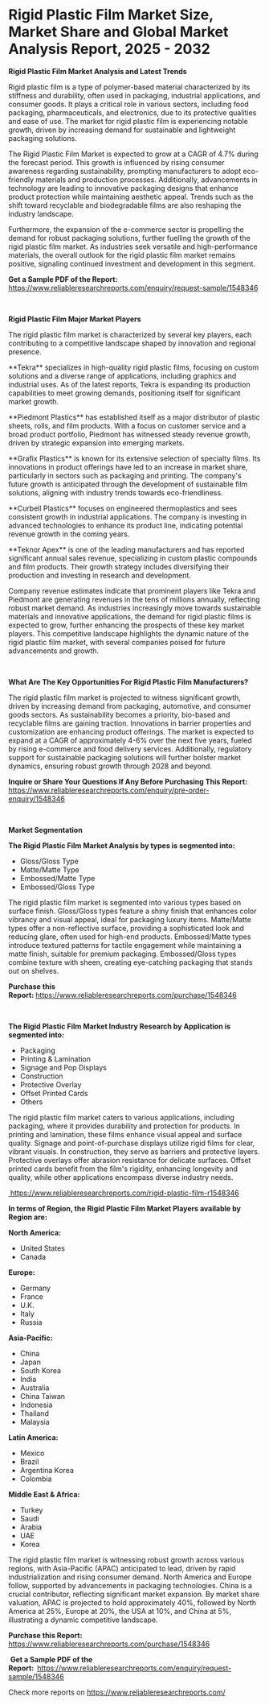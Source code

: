 <p><h1>Rigid Plastic Film Market Size, Market Share and Global Market Analysis Report, 2025 - 2032</h1></p><p><strong>Rigid Plastic Film Market Analysis and Latest Trends</strong></p>
<p><p>Rigid plastic film is a type of polymer-based material characterized by its stiffness and durability, often used in packaging, industrial applications, and consumer goods. It plays a critical role in various sectors, including food packaging, pharmaceuticals, and electronics, due to its protective qualities and ease of use. The market for rigid plastic film is experiencing notable growth, driven by increasing demand for sustainable and lightweight packaging solutions.</p><p>The Rigid Plastic Film Market is expected to grow at a CAGR of 4.7% during the forecast period. This growth is influenced by rising consumer awareness regarding sustainability, prompting manufacturers to adopt eco-friendly materials and production processes. Additionally, advancements in technology are leading to innovative packaging designs that enhance product protection while maintaining aesthetic appeal. Trends such as the shift toward recyclable and biodegradable films are also reshaping the industry landscape. </p><p>Furthermore, the expansion of the e-commerce sector is propelling the demand for robust packaging solutions, further fuelling the growth of the rigid plastic film market. As industries seek versatile and high-performance materials, the overall outlook for the rigid plastic film market remains positive, signaling continued investment and development in this segment.</p></p>
<p><strong>Get a Sample PDF of the Report:&nbsp;</strong> <a href="https://www.reliableresearchreports.com/enquiry/request-sample/1548346?utm_campaign=3009&utm_medium=2&utm_source=Github&utm_content=ia&utm_term=01042025&utm_id=rigid-plastic-film">https://www.reliableresearchreports.com/enquiry/request-sample/1548346</a></p>
<p>&nbsp;</p>
<p><strong>Rigid Plastic Film Major Market Players</strong></p>
<p><p>The rigid plastic film market is characterized by several key players, each contributing to a competitive landscape shaped by innovation and regional presence. </p><p>**Tekra** specializes in high-quality rigid plastic films, focusing on custom solutions and a diverse range of applications, including graphics and industrial uses. As of the latest reports, Tekra is expanding its production capabilities to meet growing demands, positioning itself for significant market growth.</p><p>**Piedmont Plastics** has established itself as a major distributor of plastic sheets, rolls, and film products. With a focus on customer service and a broad product portfolio, Piedmont has witnessed steady revenue growth, driven by strategic expansion into emerging markets.</p><p>**Grafix Plastics** is known for its extensive selection of specialty films. Its innovations in product offerings have led to an increase in market share, particularly in sectors such as packaging and printing. The company's future growth is anticipated through the development of sustainable film solutions, aligning with industry trends towards eco-friendliness.</p><p>**Curbell Plastics** focuses on engineered thermoplastics and sees consistent growth in industrial applications. The company is investing in advanced technologies to enhance its product line, indicating potential revenue growth in the coming years.</p><p>**Teknor Apex** is one of the leading manufacturers and has reported significant annual sales revenue, specializing in custom plastic compounds and film products. Their growth strategy includes diversifying their production and investing in research and development.</p><p>Company revenue estimates indicate that prominent players like Tekra and Piedmont are generating revenues in the tens of millions annually, reflecting robust market demand. As industries increasingly move towards sustainable materials and innovative applications, the demand for rigid plastic films is expected to grow, further enhancing the prospects of these key market players. This competitive landscape highlights the dynamic nature of the rigid plastic film market, with several companies poised for future advancements and growth.</p></p>
<p>&nbsp;</p>
<p><strong>What Are The Key Opportunities For Rigid Plastic Film Manufacturers?</strong></p>
<p><p>The rigid plastic film market is projected to witness significant growth, driven by increasing demand from packaging, automotive, and consumer goods sectors. As sustainability becomes a priority, bio-based and recyclable films are gaining traction. Innovations in barrier properties and customization are enhancing product offerings. The market is expected to expand at a CAGR of approximately 4-6% over the next five years, fueled by rising e-commerce and food delivery services. Additionally, regulatory support for sustainable packaging solutions will further bolster market dynamics, ensuring robust growth through 2028 and beyond.</p></p>
<p><strong>Inquire or Share Your Questions If Any Before Purchasing This Report:</strong> <a href="https://www.reliableresearchreports.com/enquiry/pre-order-enquiry/1548346?utm_campaign=3009&utm_medium=2&utm_source=Github&utm_content=ia&utm_term=01042025&utm_id=rigid-plastic-film">https://www.reliableresearchreports.com/enquiry/pre-order-enquiry/1548346</a></p>
<p>&nbsp;</p>
<p><strong>Market Segmentation</strong></p>
<p><strong>The Rigid Plastic Film Market Analysis by types is segmented into:</strong></p>
<p><ul><li>Gloss/Gloss Type</li><li>Matte/Matte Type</li><li>Embossed/Matte Type</li><li>Embossed/Gloss Type</li></ul></p>
<p><p>The rigid plastic film market is segmented into various types based on surface finish. Gloss/Gloss types feature a shiny finish that enhances color vibrancy and visual appeal, ideal for packaging luxury items. Matte/Matte types offer a non-reflective surface, providing a sophisticated look and reducing glare, often used for high-end products. Embossed/Matte types introduce textured patterns for tactile engagement while maintaining a matte finish, suitable for premium packaging. Embossed/Gloss types combine texture with sheen, creating eye-catching packaging that stands out on shelves.</p></p>
<p><strong>Purchase this Report:&nbsp;</strong><a href="https://www.reliableresearchreports.com/purchase/1548346?utm_campaign=3009&utm_medium=2&utm_source=Github&utm_content=ia&utm_term=01042025&utm_id=rigid-plastic-film">https://www.reliableresearchreports.com/purchase/1548346</a></p>
<p>&nbsp;</p>
<p><strong>The Rigid Plastic Film Market Industry Research by Application is segmented into:</strong></p>
<p><ul><li>Packaging</li><li>Printing & Lamination</li><li>Signage and Pop Displays</li><li>Construction</li><li>Protective Overlay</li><li>Offset Printed Cards</li><li>Others</li></ul></p>
<p><p>The rigid plastic film market caters to various applications, including packaging, where it provides durability and protection for products. In printing and lamination, these films enhance visual appeal and surface quality. Signage and point-of-purchase displays utilize rigid films for clear, vibrant visuals. In construction, they serve as barriers and protective layers. Protective overlays offer abrasion resistance for delicate surfaces. Offset printed cards benefit from the film's rigidity, enhancing longevity and quality, while other applications encompass diverse industry needs.</p></p>
<p><a href="https://www.reliableresearchreports.com/rigid-plastic-film-r1548346?utm_campaign=3009&utm_medium=2&utm_source=Github&utm_content=ia&utm_term=01042025&utm_id=rigid-plastic-film">&nbsp;https://www.reliableresearchreports.com/rigid-plastic-film-r1548346</a></p>
<p><strong>In terms of Region, the Rigid Plastic Film Market Players available by Region are:</strong></p>
<p>
    <p> <strong> North America: </strong>
        <ul>
            <li>United States</li>
            <li>Canada</li>
        </ul>
        </p> 
    <p> <strong> Europe: </strong>
        <ul>
            <li>Germany</li>
            <li>France</li>
            <li>U.K.</li>
            <li>Italy</li>
            <li>Russia</li>
        </ul>
        </p> 
    <p> <strong> Asia-Pacific: </strong>
        <ul>
            <li>China</li>
            <li>Japan</li>
            <li>South Korea</li>
            <li>India</li>
            <li>Australia</li>
            <li>China Taiwan</li>
            <li>Indonesia</li>
            <li>Thailand</li>
            <li>Malaysia</li>
        </ul>
        </p> 
    <p> <strong> Latin America: </strong>
        <ul>
            <li>Mexico</li>
            <li>Brazil</li>
            <li>Argentina Korea</li>
            <li>Colombia</li>
        </ul>
        </p> 
    <p> <strong> Middle East & Africa: </strong>
        <ul>
            <li>Turkey</li>
            <li>Saudi</li>
            <li>Arabia</li>
            <li>UAE</li>
            <li>Korea</li>
        </ul>
    </p>
    </p>
<p><p>The rigid plastic film market is witnessing robust growth across various regions, with Asia-Pacific (APAC) anticipated to lead, driven by rapid industrialization and rising consumer demand. North America and Europe follow, supported by advancements in packaging technologies. China is a crucial contributor, reflecting significant market expansion. By market share valuation, APAC is projected to hold approximately 40%, followed by North America at 25%, Europe at 20%, the USA at 10%, and China at 5%, illustrating a dynamic competitive landscape.</p></p>
<p><strong>Purchase this Report: </strong><a href="https://www.reliableresearchreports.com/purchase/1548346?utm_campaign=3009&utm_medium=2&utm_source=Github&utm_content=ia&utm_term=01042025&utm_id=rigid-plastic-film">https://www.reliableresearchreports.com/purchase/1548346</a></p>
<p>&nbsp;<strong>Get a Sample PDF of the Report:&nbsp;&nbsp;</strong><a href="https://www.reliableresearchreports.com/enquiry/request-sample/1548346?utm_campaign=3009&utm_medium=2&utm_source=Github&utm_content=ia&utm_term=01042025&utm_id=rigid-plastic-film">https://www.reliableresearchreports.com/enquiry/request-sample/1548346</a></p>
<p><strong></strong></p>
<p>Check more reports on <a href="https://www.reliableresearchreports.com/?utm_campaign=3009&utm_medium=2&utm_source=Github&utm_content=ia&utm_term=01042025&utm_id=rigid-plastic-film">https://www.reliableresearchreports.com/</a></p>